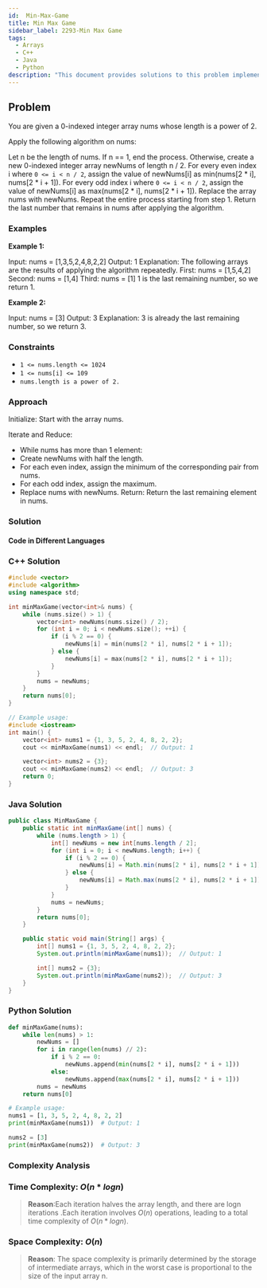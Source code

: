 ```yaml
---
id:  Min-Max-Game
title: Min Max Game
sidebar_label: 2293-Min Max Game
tags:
  - Arrays
  - C++
  - Java
  - Python
description: "This document provides solutions to this problem implemented in C++, Java, and Python."
---
```


## Problem

You are given a 0-indexed integer array nums whose length is a power of 2.

Apply the following algorithm on nums:

Let n be the length of nums. If n == 1, end the process. Otherwise, create a new 0-indexed integer array newNums of length n / 2.
For every even index i where `0 <= i < n / 2`, assign the value of newNums[i] as min(nums[2 * i], nums[2 * i + 1]).
For every odd index i where `0 <= i < n / 2`, assign the value of newNums[i] as max(nums[2 * i], nums[2 * i + 1]).
Replace the array nums with newNums.
Repeat the entire process starting from step 1.
Return the last number that remains in nums after applying the algorithm.

### Examples

**Example 1:**

Input: nums = [1,3,5,2,4,8,2,2]
Output: 1
Explanation: The following arrays are the results of applying the algorithm repeatedly.
First: nums = [1,5,4,2]
Second: nums = [1,4]
Third: nums = [1]
1 is the last remaining number, so we return 1.

**Example 2:**

Input: nums = [3]
Output: 3
Explanation: 3 is already the last remaining number, so we return 3.
 



### Constraints

- `1 <= nums.length <= 1024`
- `1 <= nums[i] <= 109`
- `nums.length is a power of 2.`
### Approach

Initialize: Start with the array nums.

Iterate and Reduce:

- While nums has more than 1 element:
- Create newNums with half the length.
- For each even index, assign the minimum of the corresponding pair from nums.
- For each odd index, assign the maximum.
- Replace nums with newNums.
Return: Return the last remaining element in nums.
### Solution

#### Code in Different Languages

### C++ Solution

```cpp
#include <vector>
#include <algorithm>
using namespace std;

int minMaxGame(vector<int>& nums) {
    while (nums.size() > 1) {
        vector<int> newNums(nums.size() / 2);
        for (int i = 0; i < newNums.size(); ++i) {
            if (i % 2 == 0) {
                newNums[i] = min(nums[2 * i], nums[2 * i + 1]);
            } else {
                newNums[i] = max(nums[2 * i], nums[2 * i + 1]);
            }
        }
        nums = newNums;
    }
    return nums[0];
}

// Example usage:
#include <iostream>
int main() {
    vector<int> nums1 = {1, 3, 5, 2, 4, 8, 2, 2};
    cout << minMaxGame(nums1) << endl;  // Output: 1

    vector<int> nums2 = {3};
    cout << minMaxGame(nums2) << endl;  // Output: 3
    return 0;
}


```

### Java Solution

```java
public class MinMaxGame {
    public static int minMaxGame(int[] nums) {
        while (nums.length > 1) {
            int[] newNums = new int[nums.length / 2];
            for (int i = 0; i < newNums.length; i++) {
                if (i % 2 == 0) {
                    newNums[i] = Math.min(nums[2 * i], nums[2 * i + 1]);
                } else {
                    newNums[i] = Math.max(nums[2 * i], nums[2 * i + 1]);
                }
            }
            nums = newNums;
        }
        return nums[0];
    }

    public static void main(String[] args) {
        int[] nums1 = {1, 3, 5, 2, 4, 8, 2, 2};
        System.out.println(minMaxGame(nums1));  // Output: 1

        int[] nums2 = {3};
        System.out.println(minMaxGame(nums2));  // Output: 3
    }
}


```

### Python Solution

```python
def minMaxGame(nums):
    while len(nums) > 1:
        newNums = []
        for i in range(len(nums) // 2):
            if i % 2 == 0:
                newNums.append(min(nums[2 * i], nums[2 * i + 1]))
            else:
                newNums.append(max(nums[2 * i], nums[2 * i + 1]))
        nums = newNums
    return nums[0]

# Example usage:
nums1 = [1, 3, 5, 2, 4, 8, 2, 2]
print(minMaxGame(nums1))  # Output: 1

nums2 = [3]
print(minMaxGame(nums2))  # Output: 3


```

### Complexity Analysis

### Time Complexity: $O(n*logn)$

> **Reason**:Each iteration halves the array length, and there are logn iterations .Each iteration involves $O(n)$ operations, leading to a total time complexity of $O(n*logn)$.

### Space Complexity: $O(n)$

> **Reason**: The space complexity is primarily determined by the storage of intermediate arrays, which in the worst case is proportional to the size of the input array n.


